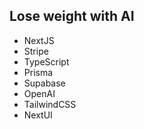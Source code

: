## Lose weight with AI

- NextJS
- Stripe
- TypeScript
- Prisma
- Supabase
- OpenAI
- TailwindCSS
- NextUI